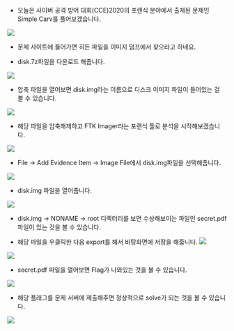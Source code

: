 - 오늘은 사이버 공격 방어 대회(CCE)2020의 포렌식 분야에서 출제된 문제인 Simple Carv를 풀어보겠습니다.

![](https://images.velog.io/images/dsph9245/post/6df725ce-c256-4332-99ae-eee88081e93d/1.PNG)

- 문제 사이트에 들어가면 히든 파일을 이미지 덤프에서 찾으라고 하네요.

- disk.7z파일을 다운로드 해줍니다.

![](https://images.velog.io/images/dsph9245/post/fbe48453-17a6-44af-914c-5710a37d0ebb/2.PNG)

- 압축 파일을 열어보면 disk.img라는 이름으로 디스크 이미지 파일이 들어있는 걸 볼 수 있습니다. 

![](https://images.velog.io/images/dsph9245/post/74d95b82-330c-44de-8283-f9582b35e66f/3.PNG)

- 해당 파일을 압축해제하고 FTK Imager라는 포렌식 툴로 분석을 시작해보겠습니다.

![](https://images.velog.io/images/dsph9245/post/a4bda0fa-61e0-47e5-ae70-45de96192021/4.PNG)

- File -> Add Evidence Item -> Image File에서 disk.img파일을 선택해줍니다.

![](https://images.velog.io/images/dsph9245/post/455bd638-8f44-40b9-9ffa-ae01fa666590/5.PNG)

- disk.img 파일을 열어줍니다.

![](https://images.velog.io/images/dsph9245/post/226abc5b-f0c5-433c-889a-ba015666a441/6.PNG)

- disk.img -> NONAME -> root 디렉터리를 보면 수상해보이는 파일인 secret.pdf파일이 있는 것을 볼 수 있습니다.

- 해당 파일을 우클릭한 다음 export를 해서 바탕화면에 저장을 해줍니다.
![](https://images.velog.io/images/dsph9245/post/4fa6ea98-e07a-4f94-a97e-948dab5b4210/7.PNG)

![](https://images.velog.io/images/dsph9245/post/6afc46a9-355e-4d99-b002-815073cdfb28/8.PNG)

- secret.pdf 파일을 열어보면 Flag가 나와있는 것을 볼 수 있습니다.

![](https://images.velog.io/images/dsph9245/post/51ffe0cf-1897-4a85-9bd3-dff828fb0918/11.PNG)

- 해당 플래그를 문제 서버에 제출해주면 정상적으로 solve가 되는 것을 볼 수 있습니다.

![](https://images.velog.io/images/dsph9245/post/f9029025-b2a1-405c-af43-ca3844aace59/%E1%84%89%E1%85%B3%E1%84%8F%E1%85%B3%E1%84%85%E1%85%B5%E1%86%AB%E1%84%89%E1%85%A3%E1%86%BA%202021-09-13%20%E1%84%8B%E1%85%A9%E1%84%8C%E1%85%A5%E1%86%AB%204.09.52.png)

